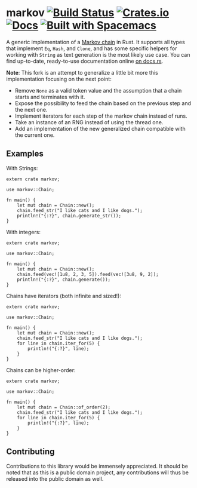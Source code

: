 # markov [![Build Status][ci-badge]][ci] [![Crates.io][cr-badge]][cr] [![Docs][doc-badge]][doc] [![Built with Spacemacs][bws]][sm]

[ci-badge]: https://travis-ci.org/aatxe/markov.svg
[ci]: https://travis-ci.org/aatxe/markov
[cr-badge]: https://img.shields.io/crates/v/markov.svg
[cr]: https://crates.io/crates/markov
[doc-badge]: https://docs.rs/markov/badge.svg
[doc]: https://docs.rs/markov
[bws]: https://cdn.rawgit.com/syl20bnr/spacemacs/442d025779da2f62fc86c2082703697714db6514/assets/spacemacs-badge.svg
[sm]: http://spacemacs.org

A generic implementation of a [Markov chain](https://en.wikipedia.org/wiki/Markov_chain) in Rust. It
supports all types that implement `Eq`, `Hash`, and `Clone`, and has some specific helpers for
working with `String` as text generation is the most likely use case. You can find up-to-date,
ready-to-use documentation online [on docs.rs][doc].

__Note__: This fork is an attempt to generalize a little bit more this implementation focusing on the
next point:

- Remove `None` as a valid token value and the assumption that a chain starts and terminates with it.
- Expose the possibility to feed the chain based on the previous step and the next one.
- Implement iterators for each step of the markov chain instead of runs.
- Take an instance of an RNG instead of using the thread one.
- Add an implementation of the new generalized chain compatible with the current one.


## Examples ##

With Strings: 
```rust,no_run
extern crate markov;

use markov::Chain;

fn main() {
    let mut chain = Chain::new();
    chain.feed_str("I like cats and I like dogs.");
    println!("{:?}", chain.generate_str());
}
```

With integers:
```rust,no_run
extern crate markov;

use markov::Chain;

fn main() {
    let mut chain = Chain::new();
    chain.feed(vec![1u8, 2, 3, 5]).feed(vec![3u8, 9, 2]);
    println!("{:?}", chain.generate());
}
```

Chains have iterators (both infinite and sized!):
```rust,no_run
extern crate markov;

use markov::Chain;

fn main() {
    let mut chain = Chain::new();
    chain.feed_str("I like cats and I like dogs.");
    for line in chain.iter_for(5) {
        println!("{:?}", line);
    }
}
```

Chains can be higher-order:
```rust,no_run
extern crate markov;

use markov::Chain;

fn main() {
    let mut chain = Chain::of_order(2);
    chain.feed_str("I like cats and I like dogs.");
    for line in chain.iter_for(5) {
        println!("{:?}", line);
    }
}
```

## Contributing ##
Contributions to this library would be immensely appreciated. It should be noted that as this is a
public domain project, any contributions will thus be released into the public domain as well.
